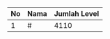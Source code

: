 | No | Nama            | Jumlah Level |
|----|-----------------|--------------|
| 1  | #    |    4110        |
